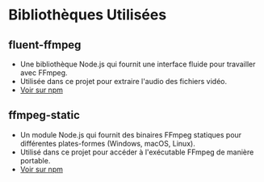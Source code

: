 # Bibliothèques Utilisées

## fluent-ffmpeg

- Une bibliothèque Node.js qui fournit une interface fluide pour travailler avec FFmpeg.
- Utilisée dans ce projet pour extraire l'audio des fichiers vidéo.
- [Voir sur npm](https://www.npmjs.com/package/fluent-ffmpeg)

## ffmpeg-static

- Un module Node.js qui fournit des binaires FFmpeg statiques pour différentes plates-formes (Windows, macOS, Linux).
- Utilisé dans ce projet pour accéder à l'exécutable FFmpeg de manière portable.
- [Voir sur npm](https://www.npmjs.com/package/ffmpeg-static)

